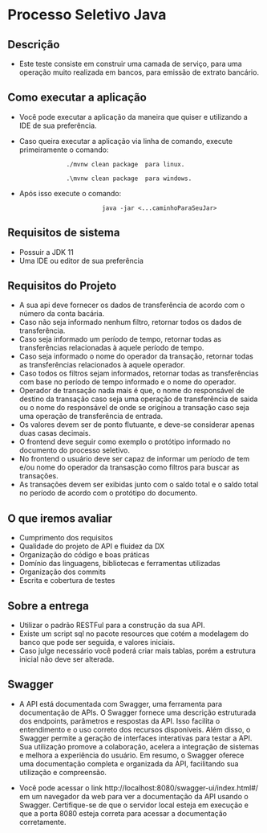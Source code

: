 # Processo Seletivo Java

## Descrição

- Este teste consiste em construir uma camada de serviço, para uma operação muito realizada em bancos, para emissão de extrato bancário.


## Como executar a aplicação

- Você pode executar a aplicação da maneira que quiser e utilizando a IDE de sua preferência.
- Caso queira executar a aplicação via linha de comando, execute primeiramente o comando:

                   ./mvnw clean package  para linux.

                   .\mvnw clean package  para windows.
- Após isso execute o comando:

                             java -jar <...caminhoParaSeuJar>

## Requisitos de sistema

- Possuir a JDK 11
- Uma IDE ou editor de sua preferência

## Requisitos do Projeto

- A sua api deve fornecer os dados de transferência de acordo com o número da conta bacária.
- Caso não seja informado nenhum filtro, retornar  todos os dados de transferência.
- Caso seja informado um período de tempo, retornar todas as transferências relacionadas à aquele período de tempo.
- Caso seja informado o nome do operador da transação, retornar todas as transferências relacionados à aquele operador.
- Caso todos os filtros sejam informados, retornar todas as transferências com base no período de tempo informado e o nome do operador.
- Operador de transação nada mais é que, o nome do responsável de destino da transação caso seja uma operação de transferência de saida ou o nome do responsável de onde se originou a transação caso seja uma operação de transferência de entrada.
- Os valores devem ser de ponto flutuante, e deve-se considerar apenas duas casas decimais.
- O frontend deve seguir como exemplo o protótipo informado no documento do processo seletivo.
- No frontend o usuário deve ser capaz de informar um período de tem e/ou nome do operador da transasção como filtros para buscar as transações.
- As transações devem ser exibidas junto com o saldo total e o saldo total no período de acordo com o protótipo do documento.

## O que iremos avaliar
- Cumprimento dos requisitos
- Qualidade do projeto de API e fluidez da DX
- Organização do código e boas práticas
- Domínio das linguagens, bibliotecas e ferramentas utilizadas
- Organização dos commits
- Escrita e cobertura de testes

## Sobre a entrega
- Utilizar o padrão RESTFul para a construção da sua API.
- Existe um script sql no pacote resources que cotém a modelagem do banco que pode ser seguida, e valores iniciais.
- Caso julge necessário você poderá criar mais tablas, porém a estrutura inicial não deve ser alterada.

## Swagger
- A API está documentada com Swagger, uma ferramenta para documentação de APIs. O Swagger fornece uma descrição estruturada dos endpoints, parâmetros e respostas da API. Isso facilita o entendimento e o uso correto dos recursos disponíveis. Além disso, o Swagger permite a geração de interfaces interativas para testar a API. Sua utilização promove a colaboração, acelera a integração de sistemas e melhora a experiência do usuário. Em resumo, o Swagger oferece uma documentação completa e organizada da API, facilitando sua utilização e compreensão.

- Você pode acessar o link http://localhost:8080/swagger-ui/index.html#/ em um navegador da web para ver a documentação da API usando o Swagger. Certifique-se de que o servidor local esteja em execução e que a porta 8080 esteja correta para acessar a documentação corretamente.